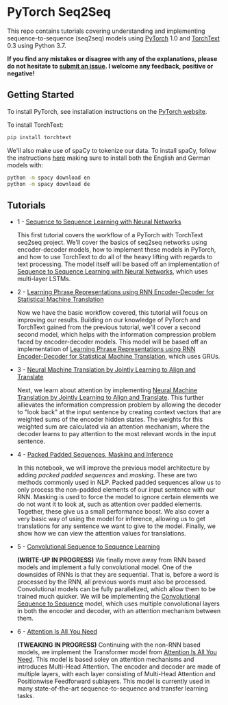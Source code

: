 # PyTorch Seq2Seq

This repo contains tutorials covering understanding and implementing sequence-to-sequence (seq2seq) models using [PyTorch](https://github.com/pytorch/pytorch) 1.0 and [TorchText](https://github.com/pytorch/text) 0.3 using Python 3.7.

**If you find any mistakes or disagree with any of the explanations, please do not hesitate to [submit an issue](https://github.com/bentrevett/pytorch-seq2seq/issues/new). I welcome any feedback, positive or negative!**

## Getting Started

To install PyTorch, see installation instructions on the [PyTorch website](pytorch.org).

To install TorchText:

``` bash
pip install torchtext
```

We'll also make use of spaCy to tokenize our data. To install spaCy, follow the instructions [here](https://spacy.io/usage/) making sure to install both the English and German models with:

``` bash
python -m spacy download en
python -m spacy download de
```

## Tutorials

* 1 - [Sequence to Sequence Learning with Neural Networks](https://github.com/bentrevett/pytorch-seq2seq/blob/master/1%20-%20Sequence%20to%20Sequence%20Learning%20with%20Neural%20Networks.ipynb)

    This first tutorial covers the workflow of a PyTorch with TorchText seq2seq project. We'll cover the basics of seq2seq networks using encoder-decoder models, how to implement these models in PyTorch, and how to use TorchText to do all of the heavy lifting with regards to text processing. The model itself will be based off an implementation of [Sequence to Sequence Learning with Neural Networks](https://arxiv.org/abs/1409.3215), which uses multi-layer LSTMs.

* 2 - [Learning Phrase Representations using RNN Encoder-Decoder for Statistical Machine Translation](https://github.com/bentrevett/pytorch-seq2seq/blob/master/2%20-%20Learning%20Phrase%20Representations%20using%20RNN%20Encoder-Decoder%20for%20Statistical%20Machine%20Translation.ipynb)

    Now we have the basic workflow covered, this tutorial will focus on improving our results. Building on our knowledge of PyTorch and TorchText gained from the previous tutorial, we'll cover a second second model, which helps with the information compression problem faced by encoder-decoder models. This model will be based off an implementation of [Learning Phrase Representations using RNN Encoder-Decoder for Statistical Machine Translation](https://arxiv.org/abs/1406.1078), which uses GRUs.

* 3 - [Neural Machine Translation by Jointly Learning to Align and Translate](https://github.com/bentrevett/pytorch-seq2seq/blob/master/3%20-%20Neural%20Machine%20Translation%20by%20Jointly%20Learning%20to%20Align%20and%20Translate.ipynb)

    Next, we learn about attention by implementing [Neural Machine Translation by Jointly Learning to Align and Translate](https://arxiv.org/abs/1409.0473). This further allievates the information compression problem by allowing the decoder to "look back" at the input sentence by creating context vectors that are weighted sums of the encoder hidden states. The weights for this weighted sum are calculated via an attention mechanism, where the decoder learns to pay attention to the most relevant words in the input sentence.

* 4 - [Packed Padded Sequences, Masking and Inference](https://github.com/bentrevett/pytorch-seq2seq/blob/master/4%20-%20Packed%20Padded%20Sequences%2C%20Masking%20and%20Inference.ipynb)

    In this notebook, we will improve the previous model architecture by adding *packed padded sequences* and *masking*. These are two methods commonly used in NLP. Packed padded sequences allow us to only process the non-padded elements of our input sentence with our RNN. Masking is used to force the model to ignore certain elements we do not want it to look at, such as attention over padded elements. Together, these give us a small performance boost. We also cover a very basic way of using the model for inference, allowing us to get translations for any sentence we want to give to the model. Finally, we show how we can view the attention values for translations.

* 5 - [Convolutional Sequence to Sequence Learning](https://github.com/bentrevett/pytorch-seq2seq/blob/master/5%20-%20Convolutional%20Sequence%20to%20Sequence%20Learning.ipynb) 

    **(WRITE-UP IN PROGRESS)** We finally move away from RNN based models and implement a fully convolutional model. One of the downsides of RNNs is that they are sequential. That is, before a word is processed by the RNN, all previous words must also be processed. Convolutional models can be fully parallelized, which allow them to be trained much quicker. We will be implementing the [Convolutional Sequence to Sequence](https://arxiv.org/abs/1705.03122) model, which uses multiple convolutional layers in both the encoder and decoder, with an attention mechanism between them.  

* 6 - [Attention Is All You Need](https://github.com/bentrevett/pytorch-seq2seq/blob/master/6%20-%20Attention%20is%20All%20You%20Need.ipynb) 

    **(TWEAKING IN PROGRESS)** Continuing with the non-RNN based models, we implement the Transformer model from [Attention Is All You Need](https://arxiv.org/abs/1706.03762). This model is based soley on attention mechanisms and introduces Multi-Head Attention. The encoder and decoder are made of multiple layers, with each layer consisting of Multi-Head Attention and Positionwise Feedforward sublayers. This model is currently used in many state-of-the-art sequence-to-sequence and transfer learning tasks.
